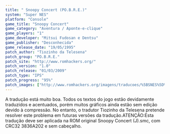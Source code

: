 ```yaml
---
title: " Snoopy Concert (PO.B.R.E.)"
system: "Super NES"
platform: "Console"
game_title: "Snoopy Concert"
game_category: "Aventura / Aponte-e-clique"
game_players: "1"
game_developer: "Mitsui Fudosan e Dentsu"
game_publisher: "Desconhecida"
game_release_date: "19/05/1995"
patch_author: "Tiozinho da Telesena"
patch_group: "PO.B.R.E."
patch_site: "http://www.romhackers.org/"
patch_version: "1.0"
patch_release: "01/03/2009"
patch_type: "IPS"
patch_progress: "95%"
patch_images: ["http://www.romhackers.org/imagens/traducoes/%5BSNES%5D%20Snoopy%20Concert%20-%20POBRE%20-%201.png","http://www.romhackers.org/imagens/traducoes/%5BSNES%5D%20Snoopy%20Concert%20-%20POBRE%20-%202.png","http://www.romhackers.org/imagens/traducoes/%5BSNES%5D%20Snoopy%20Concert%20-%20POBRE%20-%203.png"]
---
```

A tradução está muito boa. Todos os textos do jogo estão devidamente traduzidos e acentuados, porém muitos gráficos ainda estão sem edição devido à compressão. No entanto, o tradutor Tiozinho da Telesena pretende resolver este problema em futuras versões da tradução.ATENÇÃO:Esta tradução deve ser aplicada na ROM original Snoopy Concert (J).smc, com CRC32 3836A202 e sem cabeçalho.